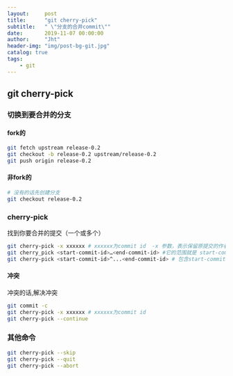 ```yaml
---
layout:     post
title:      "git cherry-pick"
subtitle:   " \"分支的合并commit\""
date:       2019-11-07 00:00:00
author:     "Jht"
header-img: "img/post-bg-git.jpg"
catalog: true
tags:
    - git
---
```


## git cherry-pick

### 切换到要合并的分支

#### fork的

```bash
git fetch upstream release-0.2
git checkout -b release-0.2 upstream/release-0.2
git push origin release-0.2
```

#### 非fork的

```bash
# 没有的话先创建分支
git checkout release-0.2
```

### cherry-pick

找到你要合并的提交（一个或多个）

```bash
git cherry-pick -x xxxxxx # xxxxxx为commit id  -x 参数，表示保留原提交的作者信息进行提交
git cherry_pick <start-commit-id>…<end-commit-id> #它的范围就是 start-commit-id 到 end-commit-id 之间所有的 commit，但是它这是一个 (左开，右闭] 的区间，也就是说，它将不会包含 start-commit-id 的 commit。
git cherry-pick <start-commit-id>^...<end-commit-id> # 包含start-commit-id
```

#### 冲突

冲突的话,解决冲突

```bash
git commit -c 
git cherry-pick -x xxxxxx # xxxxxx为commit id
git cherry-pick --continue
```

### 其他命令

```bash
git cherry-pick --skip
git cherry-pick --quit
git cherry-pick --abort
```
